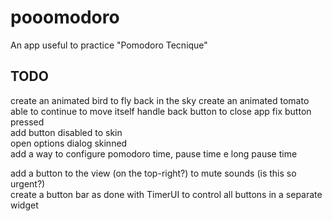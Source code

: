 # pooomodoro

An app useful to practice "Pomodoro Tecnique"


## TODO

create an animated bird to fly back in the sky
create an animated tomato able to continue to move itself
handle back button to close app
fix button pressed   
add button disabled to skin   
open options dialog skinned   
add a way to configure pomodoro time, pause time e long pause time   

add a button to the view (on the top-right?) to mute sounds (is this so urgent?)   
create a button bar as done with TimerUI to control all buttons in a separate widget

